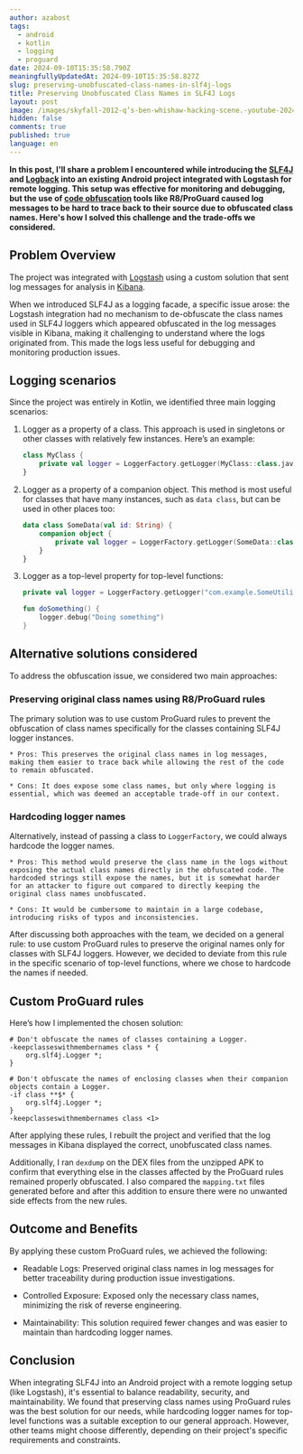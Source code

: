 ```yaml
---
author: azabost
tags:
  - android
  - kotlin
  - logging
  - proguard
date: 2024-09-10T15:35:58.790Z
meaningfullyUpdatedAt: 2024-09-10T15:35:58.827Z
slug: preserving-unobfuscated-class-names-in-slf4j-logs
title: Preserving Unobfuscated Class Names in SLF4J Logs
layout: post
image: /images/skyfall-2012-q’s-ben-whishaw-hacking-scene.-youtube-2024-09-10-22-28-06.png
hidden: false
comments: true
published: true
language: en
---
```

**In this post, I'll share a problem I encountered while introducing the [SLF4J](https://www.slf4j.org/) and [Logback](https://logback.qos.ch/) into an existing Android project integrated with Logstash for remote logging. This setup was effective for monitoring and debugging, but the use of [code obfuscation](https://developer.android.com/build/shrink-code) tools like R8/ProGuard caused log messages to be hard to trace back to their source due to obfuscated class names. Here's how I solved this challenge and the trade-offs we considered.**

## Problem Overview

The project was integrated with [Logstash](https://www.elastic.co/logstash) using a custom solution that sent log messages for analysis in [Kibana](https://www.elastic.co/kibana).

When we introduced SLF4J as a logging facade, a specific issue arose: the Logstash integration had no mechanism to de-obfuscate the class names used in SLF4J loggers which appeared obfuscated in the log messages visible in Kibana, making it challenging to understand where the logs originated from. This made the logs less useful for debugging and monitoring production issues.

## Logging scenarios

Since the project was entirely in Kotlin, we identified three main logging scenarios:

1. Logger as a property of a class. This approach is used in singletons or other classes with relatively few instances. Here’s an example:

    ```kotlin
    class MyClass {
        private val logger = LoggerFactory.getLogger(MyClass::class.java)
    }
    ```

2. Logger as a property of a companion object. This method is most useful for classes that have many instances, such as `data class`, but can be used in other places too:

    ```kotlin
    data class SomeData(val id: String) {
        companion object {
            private val logger = LoggerFactory.getLogger(SomeData::class.java)
        }
    }
    ```

3. Logger as a top-level property for top-level functions:

    ```kotlin
    private val logger = LoggerFactory.getLogger("com.example.SomeUtilities")
    
    fun doSomething() {
        logger.debug("Doing something")
    }
    ```

## Alternative solutions considered
To address the obfuscation issue, we considered two main approaches:

### Preserving original class names using R8/ProGuard rules
   
The primary solution was to use custom ProGuard rules to prevent the obfuscation of class names specifically for the classes containing SLF4J logger instances.

    * Pros: This preserves the original class names in log messages, making them easier to trace back while allowing the rest of the code to remain obfuscated.

    * Cons: It does expose some class names, but only where logging is essential, which was deemed an acceptable trade-off in our context.

### Hardcoding logger names

Alternatively, instead of passing a class to `LoggerFactory`, we could always hardcode the logger names.

    * Pros: This method would preserve the class name in the logs without exposing the actual class names directly in the obfuscated code. The hardcoded strings still expose the names, but it is somewhat harder for an attacker to figure out compared to directly keeping the original class names unobfuscated.

    * Cons: It would be cumbersome to maintain in a large codebase, introducing risks of typos and inconsistencies.

After discussing both approaches with the team, we decided on a general rule: to use custom ProGuard rules to preserve the original names only for classes with SLF4J loggers. However, we decided to deviate from this rule in the specific scenario of top-level functions, where we chose to hardcode the names if needed.

## Custom ProGuard rules
Here’s how I implemented the chosen solution:

```proguard
# Don't obfuscate the names of classes containing a Logger.
-keepclasseswithmembernames class * {
    org.slf4j.Logger *;
}

# Don't obfuscate the names of enclosing classes when their companion objects contain a Logger.
-if class **$* {
    org.slf4j.Logger *;
}
-keepclasseswithmembernames class <1>
```

After applying these rules, I rebuilt the project and verified that the log messages in Kibana displayed the correct, unobfuscated class names.

Additionally, I ran `dexdump` on the DEX files from the unzipped APK to confirm that everything else in the classes affected by the ProGuard rules remained properly obfuscated. I also compared the `mapping.txt` files generated before and after this addition to ensure there were no unwanted side effects from the new rules.

## Outcome and Benefits

By applying these custom ProGuard rules, we achieved the following:

* Readable Logs: Preserved original class names in log messages for better traceability during production issue investigations.

* Controlled Exposure: Exposed only the necessary class names, minimizing the risk of reverse engineering.

* Maintainability: This solution required fewer changes and was easier to maintain than hardcoding logger names.

## Conclusion

When integrating SLF4J into an Android project with a remote logging setup (like Logstash), it's essential to balance readability, security, and maintainability. We found that preserving class names using ProGuard rules was the best solution for our needs, while hardcoding logger names for top-level functions was a suitable exception to our general approach. However, other teams might choose differently, depending on their project's specific requirements and constraints.
